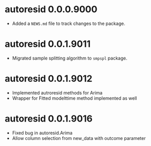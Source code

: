 # autoresid 0.0.0.9000

* Added a `NEWS.md` file to track changes to the package.

# autoresid 0.0.1.9011

* Migrated sample splitting algorithm to `smpspl` package.
  
# autoresid 0.0.1.9012

* Implemented autroresid methods for Arima
* Wrapper for Fitted modelttime method implemented as well

# autoresid 0.0.1.9016

* Fixed bug in autoresid.Arima
* Allow column selection from new_data with outcome parameter